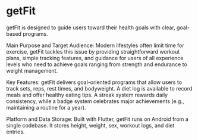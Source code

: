 # getFit

getFit is designed to guide users toward their health goals with clear, goal-based programs.

Main Purpose and Target Audience: Modern lifestyles often limit time for exercise, getFit tackles this
issue by providing straightforward workout plans, simple tracking features, and guidance for users of
all experience levels who need to achieve goals ranging from strength and endurance to weight
management.

Key Features: getFit delivers goal-oriented programs that allow users to track sets, reps, rest times,
and bodyweight. A diet log is available to record meals and offer healthy eating tips. A streak system
rewards daily consistency, while a badge system celebrates major achievements (e.g., maintaining a
routine for a year).

Platform and Data Storage: Built with Flutter, getFit runs on Android from a single codebase.
It stores height, weight, sex, workout logs, and diet entries.
